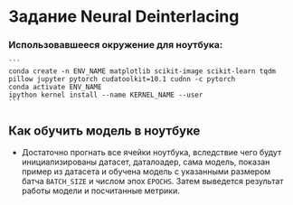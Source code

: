 # Задание Neural Deinterlacing

### Использовавшееся окружение для ноутбука:
    ```
    conda create -n ENV_NAME matplotlib scikit-image scikit-learn tqdm pillow jupyter pytorch cudatoolkit=10.1 cudnn -c pytorch
    conda activate ENV_NAME
    ipython kernel install --name KERNEL_NAME --user
    ```

## Как обучить модель в ноутбуке
- Достаточно прогнать все ячейки ноутбука, вследствие чего будут инициализированы датасет, даталоадер, сама модель, показан пример из датасета и обучена модель с указанными размером батча `BATCH_SIZE` и числом эпох `EPOCHS`. Затем выведется результат работы модели и посчитанные метрики.

